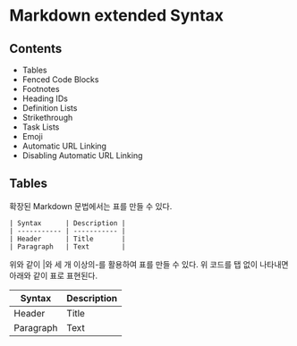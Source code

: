 # Markdown extended Syntax

## Contents
* Tables
* Fenced Code Blocks
* Footnotes
* Heading IDs
* Definition Lists
* Strikethrough
* Task Lists
* Emoji
* Automatic URL Linking
* Disabling Automatic URL Linking

## Tables
확장된 Markdown 문법에서는 표를 만들 수 있다.

    | Syntax      | Description |
    | ----------- | ----------- |
    | Header      | Title       |
    | Paragraph   | Text        |
위와 같이 |와 세 개 이상의-를 활용하여 표를 만들 수 있다. 위 코드를 탭 없이 나타내면 아래와 같이 표로 표현된다.  

| Syntax      | Description |
| ----------- | ----------- |
| Header      | Title       |
| Paragraph   | Text        |

